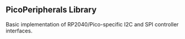 PicoPeripherals Library
-----------------------

Basic implementation of RP2040/Pico-specific I2C and SPI controller interfaces.